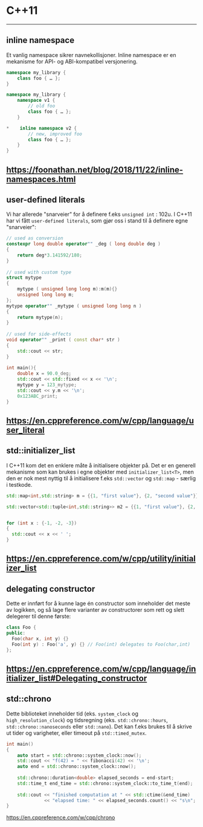 # C++11
---

## inline namespace

Et vanlig namespace sikrer navnekollisjoner. Inline namespace er en mekanisme for API- og ABI-kompatibel versjonering.

```cpp
namespace my_library {
    class foo { … };
}
```

```cpp
namespace my_library {
    namespace v1 {
        // old foo
        class foo { … };
    }

*    inline namespace v2 {
        // new, improved foo
        class foo { … };
    }
}
```

https://foonathan.net/blog/2018/11/22/inline-namespaces.html
---

## user-defined literals

Vi har allerede "snarveier" for å definere f.eks `unsigned int` : 102u. I C++11 har vi fått `user-defined literals`, 
som gjør oss i stand til å definere egne "snarveier":

```cpp
// used as conversion
constexpr long double operator"" _deg ( long double deg )
{
    return deg*3.141592/180;
}
 
// used with custom type
struct mytype
{
    mytype ( unsigned long long m):m(m){}
    unsigned long long m;
};
mytype operator"" _mytype ( unsigned long long n )
{
    return mytype(n);
}
 
// used for side-effects
void operator"" _print ( const char* str )
{
    std::cout << str;
}
 
int main(){
    double x = 90.0_deg;
    std::cout << std::fixed << x << '\n';
    mytype y = 123_mytype;
    std::cout << y.m << '\n';
    0x123ABC_print;
}
```

https://en.cppreference.com/w/cpp/language/user_literal
---

## std::initializer_list

I C++11 kom det en enklere måte å initialisere objekter på. 
Det er en generell mekanisme som kan brukes i egne objekter med `initializer_list<T>`, 
men den er nok mest nyttig til å initialisere f.eks `std::vector` og `std::map` - særlig i testkode. 

```cpp
std::map<int,std::string> m = {{1, "first value"}, {2, "second value"}};

std::vector<std::tuple<int,std::string>> m2 = {{1, "first value"}, {2, "second value"}};


for (int x : {-1, -2, -3})
{
  std::cout << x << ' ';
}

```

https://en.cppreference.com/w/cpp/utility/initializer_list
---

## delegating constructor

Dette er innført for å kunne lage én constructor som inneholder det meste av logikken, og så lage flere varianter av constructorer
som rett og slett delegerer til denne første:

```cpp
class Foo {
public: 
  Foo(char x, int y) {}
  Foo(int y) : Foo('a', y) {} // Foo(int) delegates to Foo(char,int)
};
```

https://en.cppreference.com/w/cpp/language/initializer_list#Delegating_constructor
---

## std::chrono

Dette biblioteket inneholder tid (eks. `system_clock` og `high_resolution_clock`) og 
tidsregning (eks. `std::chrono::hours`, `std::chrono::nanoseconds` eller `std::nano`).
Det kan f.eks brukes til å skrive ut tider og varigheter, eller timeout på `std::timed_mutex`.

```cpp
int main()
{
    auto start = std::chrono::system_clock::now();
    std::cout << "f(42) = " << fibonacci(42) << '\n';
    auto end = std::chrono::system_clock::now();
 
    std::chrono::duration<double> elapsed_seconds = end-start;
    std::time_t end_time = std::chrono::system_clock::to_time_t(end);
 
    std::cout << "finished computation at " << std::ctime(&end_time)
              << "elapsed time: " << elapsed_seconds.count() << "s\n";
}
```

https://en.cppreference.com/w/cpp/chrono

